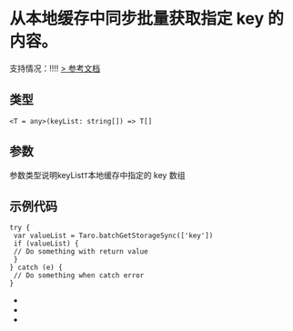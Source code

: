 # 从本地缓存中同步批量获取指定 key 的内容。
支持情况：!!!!
[> 参考文档
](https://developers.weixin.qq.com/miniprogram/dev/api/storage/wx.batchGetStorageSync.html)
## 类型[​](batchGetStorageSync.html#类型)
```tsx
<T = any>(keyList: string[]) => T[]
```

## 参数[​](batchGetStorageSync.html#参数)
参数类型说明keyList`T`本地缓存中指定的 key 数组
## 示例代码[​](batchGetStorageSync.html#示例代码)
```tsx
try {
 var valueList = Taro.batchGetStorageSync(['key'])
 if (valueList) {
 // Do something with return value
 }
} catch (e) {
 // Do something when catch error
}
```

- 
- 
-
